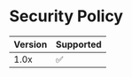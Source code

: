 # Security Policy



| Version | Supported          |
| ------- | ------------------ |
| 1.0x   | :white_check_mark: |



